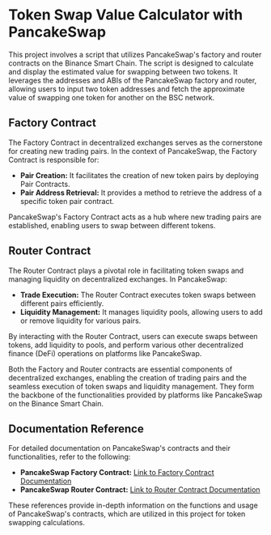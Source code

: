 # Token Swap Value Calculator with PancakeSwap

This project involves a script that utilizes PancakeSwap's factory and router contracts on the Binance Smart Chain. The script is designed to calculate and display the estimated value for swapping between two tokens. It leverages the addresses and ABIs of the PancakeSwap factory and router, allowing users to input two token addresses and fetch the approximate value of swapping one token for another on the BSC network.

## Factory Contract

The Factory Contract in decentralized exchanges serves as the cornerstone for creating new trading pairs. In the context of PancakeSwap, the Factory Contract is responsible for:

- **Pair Creation:** It facilitates the creation of new token pairs by deploying Pair Contracts.
- **Pair Address Retrieval:** It provides a method to retrieve the address of a specific token pair contract.

PancakeSwap's Factory Contract acts as a hub where new trading pairs are established, enabling users to swap between different tokens.

## Router Contract

The Router Contract plays a pivotal role in facilitating token swaps and managing liquidity on decentralized exchanges. In PancakeSwap:

- **Trade Execution:** The Router Contract executes token swaps between different pairs efficiently.
- **Liquidity Management:** It manages liquidity pools, allowing users to add or remove liquidity for various pairs.

By interacting with the Router Contract, users can execute swaps between tokens, add liquidity to pools, and perform various other decentralized finance (DeFi) operations on platforms like PancakeSwap.

Both the Factory and Router contracts are essential components of decentralized exchanges, enabling the creation of trading pairs and the seamless execution of token swaps and liquidity management. They form the backbone of the functionalities provided by platforms like PancakeSwap on the Binance Smart Chain.

## Documentation Reference

For detailed documentation on PancakeSwap's contracts and their functionalities, refer to the following:

- **PancakeSwap Factory Contract:** [Link to Factory Contract Documentation](https://docs.pancakeswap.finance/developers/smart-contracts/pancakeswap-exchange/v2-contracts/factory-v2)
- **PancakeSwap Router Contract:** [Link to Router Contract Documentation](0x10ED43C718714eb63d5aA57B78B54704E256024E)

These references provide in-depth information on the functions and usage of PancakeSwap's contracts, which are utilized in this project for token swapping calculations.

